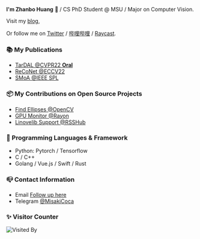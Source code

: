 **I'm Zhanbo Huang** 👋 / CS PhD Student @ MSU / Major on Computer Vision.

Visit my [blog](https://me.mcoca.dev),

Or follow me on [Twitter](https://twitter.com/misakicoca) / [哔哩哔哩](https://space.bilibili.com/10700100) / [Raycast](https://www.raycast.com/misakicoca).

### 📚  My Publications

- [TarDAL @CVPR22 **Oral**](https://github.com/JinyuanLiu-CV/TarDAL)
- [ReCoNet @ECCV22](https://github.com/misakicoca/ReCoNet)
- [SMoA @IEEE SPL](https://github.com/JinyuanLiu-CV/SMoA)

### 📦  My Contributions on Open Source Projects

- [Find Ellipses @OpenCV](https://docs.opencv.org/4.7.0/df/d2d/group__ximgproc.html#ga45405d89eeaa32d00e5a3d1ecc3090c2)
- [GPU Monitor @Rayon](https://github.com/Lakr233/Rayon)
- [Linovelib Support @RSSHub](https://docs.rsshub.app/reading.html#li-bi-qing-xiao-shuo)

### 💬  Programming Languages & Framework

- Python: Pytorch / Tensorflow
- C / C++
- Golang / Vue.js / Swift / Rust

### 📪  Contact Information

- Email [Follow up here](mailto:misakicoca@gmail.com)
- Telegram [@MisakiCoca](https://t.me/MisakiCoca)

### ✨  Visitor Counter

![Visited By](https://count.getloli.com/get/@MisakiCoca?theme=gelbooru)
